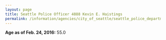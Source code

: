 ```yaml
---
layout: page
title: Seattle Police Officer 4888 Kevin E. Haistings
permalink: /information/agencies/city_of_seattle/seattle_police_department/copbook/4888/
---
```


**Age as of Feb. 24, 2016:** 55.0
